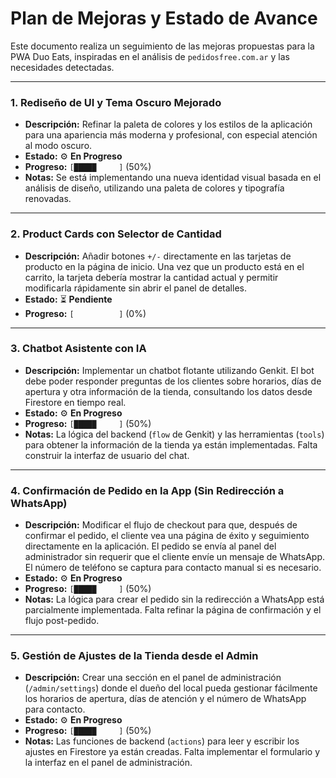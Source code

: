 
# Plan de Mejoras y Estado de Avance

Este documento realiza un seguimiento de las mejoras propuestas para la PWA Duo Eats, inspiradas en el análisis de `pedidosfree.com.ar` y las necesidades detectadas.

---

### 1. Rediseño de UI y Tema Oscuro Mejorado
- **Descripción:** Refinar la paleta de colores y los estilos de la aplicación para una apariencia más moderna y profesional, con especial atención al modo oscuro.
- **Estado:** ⚙️ **En Progreso**
- **Progreso:** `[█████     ]` (50%)
- **Notas:** Se está implementando una nueva identidad visual basada en el análisis de diseño, utilizando una paleta de colores y tipografía renovadas.

---

### 2. Product Cards con Selector de Cantidad
- **Descripción:** Añadir botones `+/-` directamente en las tarjetas de producto en la página de inicio. Una vez que un producto está en el carrito, la tarjeta debería mostrar la cantidad actual y permitir modificarla rápidamente sin abrir el panel de detalles.
- **Estado:** ⏳ **Pendiente**
- **Progreso:** `[          ]` (0%)

---

### 3. Chatbot Asistente con IA
- **Descripción:** Implementar un chatbot flotante utilizando Genkit. El bot debe poder responder preguntas de los clientes sobre horarios, días de apertura y otra información de la tienda, consultando los datos desde Firestore en tiempo real.
- **Estado:** ⚙️ **En Progreso**
- **Progreso:** `[█████     ]` (50%)
- **Notas:** La lógica del backend (`flow` de Genkit) y las herramientas (`tools`) para obtener la información de la tienda ya están implementadas. Falta construir la interfaz de usuario del chat.

---

### 4. Confirmación de Pedido en la App (Sin Redirección a WhatsApp)
- **Descripción:** Modificar el flujo de checkout para que, después de confirmar el pedido, el cliente vea una página de éxito y seguimiento directamente en la aplicación. El pedido se envía al panel del administrador sin requerir que el cliente envíe un mensaje de WhatsApp. El número de teléfono se captura para contacto manual si es necesario.
- **Estado:** ⚙️ **En Progreso**
- **Progreso:** `[█████     ]` (50%)
- **Notas:** La lógica para crear el pedido sin la redirección a WhatsApp está parcialmente implementada. Falta refinar la página de confirmación y el flujo post-pedido.

---

### 5. Gestión de Ajustes de la Tienda desde el Admin
- **Descripción:** Crear una sección en el panel de administración (`/admin/settings`) donde el dueño del local pueda gestionar fácilmente los horarios de apertura, días de atención y el número de WhatsApp para contacto.
- **Estado:** ⚙️ **En Progreso**
- **Progreso:** `[█████     ]` (50%)
- **Notas:** Las funciones de backend (`actions`) para leer y escribir los ajustes en Firestore ya están creadas. Falta implementar el formulario y la interfaz en el panel de administración.
